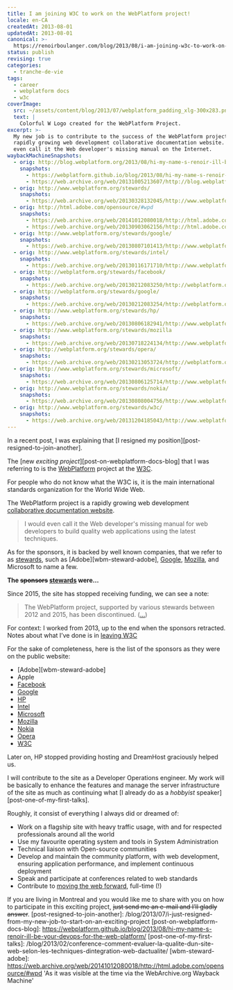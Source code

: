 ```yaml
---
title: I am joining W3C to work on the WebPlatform project!
locale: en-CA
createdAt: 2013-08-01
updatedAt: 2013-08-01
canonical: >-
  https://renoirboulanger.com/blog/2013/08/i-am-joining-w3c-to-work-on-the-webplatform-project/
status: publish
revising: true
categories:
  - tranche-de-vie
tags:
  - career
  - webplatform docs
  - w3c
coverImage:
  src: ~/assets/content/blog/2013/07/webplatform_padding_xlg-300x283.png
  text: |
    Colorful W Logo created for the WebPlatform Project.
excerpt: >-
  My new job is to contribute to the success of the WebPlatform project, a
  rapidly growing web development collaborative documentation website. I would
  even call it the Web developer's missing manual on the Internet.
waybackMachineSnapshots:
  - orig: http://blog.webplatform.org/2013/08/hi-my-name-s-renoir-ill-be-your-devops-for-the-web-platform/
    snapshots:
      - https://webplatform.github.io/blog/2013/08/hi-my-name-s-renoir-ill-be-your-devops-for-the-web-platform/
      - https://web.archive.org/web/20131005213607/http://blog.webplatform.org/2013/08/hi-my-name-s-renoir-ill-be-your-devops-for-the-web-platform/
  - orig: http://www.webplatform.org/stewards/
    snapshots:
      - https://web.archive.org/web/20130328132045/http://www.webplatform.org/stewards/
  - orig: http://html.adobe.com/opensource/#wpd
    snapshots:
      - https://web.archive.org/web/20141012080018/http://html.adobe.com/opensource/#wpd
      - https://web.archive.org/web/20130903062156/http://html.adobe.com/opensource/#wpd
  - orig: http://www.webplatform.org/stewards/google/
    snapshots:
      - https://web.archive.org/web/20130807101413/http://www.webplatform.org/stewards/google/
  - orig: http://www.webplatform.org/stewards/intel/
    snapshots:
      - https://web.archive.org/web/20130116171710/http://www.webplatform.org/stewards/intel/
  - orig: http://webplatform.org/stewards/facebook/
    snapshots:
      - https://web.archive.org/web/20130212083250/http://webplatform.org:80/stewards/facebook/
  - orig: http://webplatform.org/stewards/google/
    snapshots:
      - https://web.archive.org/web/20130212083254/http://webplatform.org/stewards/google/
  - orig: http://www.webplatform.org/stewards/hp/
    snapshots:
      - https://web.archive.org/web/20130806182941/http://www.webplatform.org/stewards/hp/
  - orig: http://www.webplatform.org/stewards/mozilla
    snapshots:
      - https://web.archive.org/web/20130718224134/http://www.webplatform.org:80/stewards/mozilla
  - orig: http://webplatform.org/stewards/opera/
    snapshots:
      - https://web.archive.org/web/20130213053724/http://webplatform.org/stewards/opera/
  - orig: http://www.webplatform.org/stewards/microsoft/
    snapshots:
      - https://web.archive.org/web/20130806125714/http://www.webplatform.org/stewards/microsoft/
  - orig: http://www.webplatform.org/stewards/nokia/
    snapshots:
      - https://web.archive.org/web/20130808004756/http://www.webplatform.org/stewards/nokia/
  - orig: http://www.webplatform.org/stewards/w3c/
    snapshots:
      - https://web.archive.org/web/20131204185043/http://www.webplatform.org/stewards/w3c/
---
```


In a recent post, I was explaining that [I resigned my
position][post-resigned-to-join-another].

The [new _exciting project_][post-on-webplatform-docs-blog] that I was referring
to is the <a href="https://web.archive.org/web/20160304014419/http://www.webplatform.org/">WebPlatform</a> project at the
<a href="http://www.w3.org/2012/10/webplatform.html.en">W3C</a>.</p>

For people who do not know what the W3C is, it is the main international standards organization for the World Wide Web.

The WebPlatform project is a rapidly growing web development <a href="https://webplatform.github.io/docs/WPD/Community">collaborative documentation website</a>.

> I would even call it the Web developer's missing manual for web developers to build quality web applications using the latest techniques.

As for the sponsors, it is backed by well known companies, that we refer to as
[stewards](https://web.archive.org/web/20130328132045/http://www.webplatform.org/stewards/),
such as [Adobe][wbm-steward-adobe],
[Google](https://web.archive.org/web/20130404094726/http://www.webplatform.org/stewards/google),
[Mozilla](https://web.archive.org/web/20140304140402/https://developer.mozilla.org/en-US/docs/Project:MDN_content_on_WebPlatform.org),
and Microsoft to name a few.

<rb-notice-box variant="info" class="my-5">
  <strong slot="header">The <del>sponsors</del> <ins>stewards</ins> were...</strong>

Since 2015, the site has stopped receiving funding, we can see a note:

> The WebPlatform project, supported by various stewards between 2012 and 2015,
> has been discontinued. ([...](https://webplatform.github.io/))

For context: I worked from 2013, up to the end when the sponsors retracted.
Notes about what I’ve done is in
[leaving W3C](/blog/2015/07/leaving-w3c#in-retrospective)

For the sake of completeness, here is the list of the sponsors as they were on
the public website:

- [Adobe][wbm-steward-adobe]
- Apple
- [Facebook](https://web.archive.org/web/20130212083250/http://www.webplatform.org/stewards/facebook/)
- [Google](https://web.archive.org/web/20130212083254/http://www.webplatform.org/stewards/google/)
- [HP](https://web.archive.org/web/20130806182941/http://www.webplatform.org/stewards/hp/ 'HewlettHewlett-Packard, HP Inc.')
- [Intel](https://web.archive.org/web/20130116171710/http://www.webplatform.org/stewards/intel/)
- [Microsoft](https://web.archive.org/web/20130806125714/http://www.webplatform.org/stewards/microsoft/)
- [Mozilla](https://web.archive.org/web/20130718224134/http://www.webplatform.org:80/stewards/mozilla/)
- [Nokia](https://web.archive.org/web/20130808004756/http://www.webplatform.org/stewards/nokia/)
- [Opera](https://web.archive.org/web/20130213053724/http://webplatform.org/stewards/opera/)
- [W3C](https://web.archive.org/web/20131204185043/http://www.webplatform.org/stewards/w3c/)

Later on, HP stopped providing hosting and DreamHost graciously helped us.

</rb-notice-box>

I will contribute to the site as a Developer Operations engineer. My work will
be basically to enhance the features and manage the server infrastructure of the
site as much as continuing what [I already do as a _hobbyist_
speaker][post-one-of-my-first-talks].

Roughly, it consist of everything I always did or dreamed of:

- Work on a flagship site with heavy traffic usage, with and for respected
  professionals around all the world
- Use my favourite operating system and tools in System Administration
- Technical liaison with Open-source communities
- Develop and maintain the community platform, with web development, ensuring
  application performance, and implement continuous deployment
- Speak and participate at conferences related to web standards
- Contribute to [moving the web forward](https://movethewebforward.org/),
  full-time (!)

If you are living in Montreal and you would like me to share with you on how to
participate in this exciting project, ~~just send me an e-mail and I’ll gladly
answer~~.
[post-resigned-to-join-another]:
  /blog/2013/07/i-just-resigned-from-my-new-job-to-start-on-an-exciting-project
[post-on-webplatform-docs-blog]:
  https://webplatform.github.io/blog/2013/08/hi-my-name-s-renoir-ill-be-your-devops-for-the-web-platform/
[post-one-of-my-first-talks]:
  /blog/2013/02/conference-comment-evaluer-la-qualite-dun-site-web-selon-les-techniques-dintegration-web-dactualite/
[wbm-steward-adobe]:
  https://web.archive.org/web/20141012080018/http://html.adobe.com/opensource/#wpd
  'As it was visible at the time via the WebArchive.org Wayback Machine'
